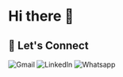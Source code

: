 # Hi there 👋

## 🤝 Let's Connect
![Gmail](https://img.shields.io/badge/nielsreijers%40gmail.com-gmail?style=flat&logo=gmail&logoColor=white&labelColor=%23BB001B&color=grey&link=mailto%3Anielsreijers%40gmail.com)
![LinkedIn](https://img.shields.io/badge/niels--reijers--4609602-linkedin?style=flat&logo=linkedin&logoColor=white&labelColor=%230077B5&color=grey&link=https%3A%2F%2Fwww.linkedin.com%2Fin%2Fniels-reijers-4609602%2F)
![Whatsapp](https://img.shields.io/badge/%2B886--975--140--428-whatsapp?style=flat&logo=whatsapp&logoColor=white&labelColor=%2325D366&color=grey&link=https%3A%2F%2Fwa.me%2F%2B886975140428)

<!--
**nielsreijers/nielsreijers** is a ✨ _special_ ✨ repository because its `README.md` (this file) appears on your GitHub profile.

Here are some ideas to get you started:

- 🔭 I’m currently working on ...
- 🌱 I’m currently learning ...
- 👯 I’m looking to collaborate on ...
- 🤔 I’m looking for help with ...
- 💬 Ask me about ...
- 📫 How to reach me: ...
- 😄 Pronouns: ...
- ⚡ Fun fact: ...
-->
